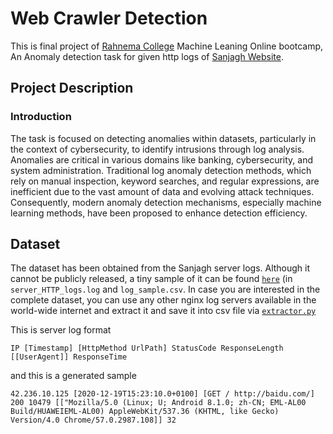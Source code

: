 # Web Crawler Detection
This is final project of [Rahnema College](https://rahnemacollege.com/courses/machine_learning_fundamental) Machine Leaning Online bootcamp, An Anomaly detection task for given http logs of [Sanjagh Website](https://sanjagh.pro).


## Project Description

### Introduction
The task is focused on detecting anomalies within datasets, particularly in the context of cybersecurity, to identify intrusions through log analysis.
Anomalies are critical in various domains like banking, cybersecurity, and system administration. 
Traditional log anomaly detection methods, which rely on manual inspection, keyword searches, and regular expressions, are inefficient due to the vast amount of data and evolving attack techniques.
Consequently, modern anomaly detection mechanisms, especially machine learning methods, have been proposed to enhance detection efficiency.

## Dataset
The dataset has been obtained from the Sanjagh server logs. Although it cannot be publicly released, a tiny sample of it can be found [`here`](https://github.com/amirhossein-izadi/Web-Crawler-Detection/blob/master/Datasets) (in ```server_HTTP_logs.log``` and ```log_sample.csv```.
In case you are interested in the complete dataset, you can use any other nginx log servers available in the world-wide internet and extract it and save it into csv file via [`extractor.py`](https://github.com/amirhossein-izadi/Web-Crawler-Detection/blob/master/Utils)

This is server log format
```
IP [Timestamp] [HttpMethod UrlPath] StatusCode ResponseLength [[UserAgent]] ResponseTime
```
and this is a generated sample
```
42.236.10.125 [2020-12-19T15:23:10.0+0100] [GET / http://baidu.com/] 200 10479 [["Mozilla/5.0 (Linux; U; Android 8.1.0; zh-CN; EML-AL00 Build/HUAWEIEML-AL00) AppleWebKit/537.36 (KHTML, like Gecko) Version/4.0 Chrome/57.0.2987.108]] 32
```
